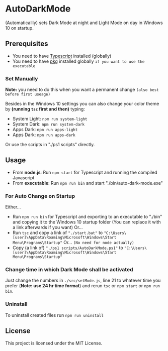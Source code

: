 # AutoDarkMode

(Automaticallly) sets Dark Mode at night and Light Mode on day in Windows 10 on startup.


## Prerequisites

* You need to have <a href="https://www.npmjs.com/package/typescript">Typescript</a> installed (globally)
* You need to have <a href="https://www.npmjs.com/package/pkg">pkg</a> installed globally `if you want to use the executable`

### Set Manually

**Note:** you need to do this when you want a permanent change `(also best before first useage)`

Besides in the Windows 10 settings you can also change your color theme by **(running `tsc` first and then)** typing:
* System Light: `npm run system-light`
* System Dark: `npm run system-dark`
* Apps Dark: `npm run apps-light`
* Apps Dark: `npm run apps-dark`

Or use the scripts in "./ps1 scripts" directly.


## Usage

* From **node.js**: Run `npm start` for Typescript and running the compiled Javascript
* From **executable**: Run `npm run bin` and start "./bin/auto-dark-mode.exe"


### For Auto Change on Startup

Either...
* Run `npm run bin` for Typescript and exporting to an executable to "./bin" and copying it to the Windows 10 startup folder (You can replace it with a link afterwards if you want)
Or...
* Run `tsc` and copy a link of `"./start.bat"` to `"C:\Users\[user]\AppData\Roaming\Microsoft\Windows\Start Menu\Programs\Startup"`
Or... `(No need for node actually)`
* Copy (a link of) `"./ps1 scripts/AutoDarkMode.ps1"` to `"C:\Users\[user]\AppData\Roaming\Microsoft\Windows\Start Menu\Programs\Startup"`


### Change time in which Dark Mode shall be activated

Just change the numbers in `./src/setMode.js`, line 21 to whatever time you prefer (**Note: use 24 hr time format**) and rerun `tsc` or `npm start` or `npm run bin`.

### Uninstall

To uninstall created files run ```npm run uninstall```


## License

This project is licensed under the MIT License.